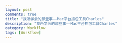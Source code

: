 ```yaml
---
layout: post
comments: true
title: "我所学会的那些事——Mac平台抓包工具Charles"
description: "我所学会的那些事——Mac平台抓包工具Charles"
category: Workflow
tags: [Workflow]
---
```


